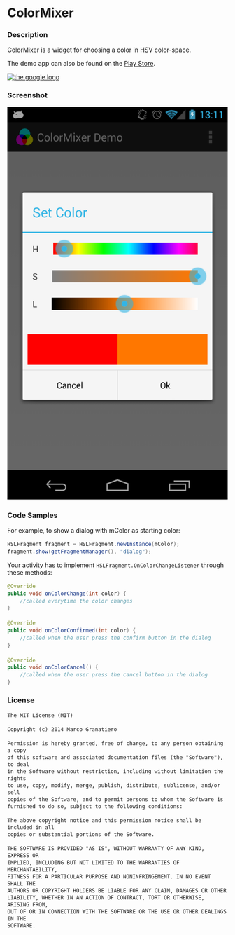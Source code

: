 ColorMixer
===========
### Description
ColorMixer is a widget for choosing a color in HSV color-space.

The demo app can also be found on the [Play Store](https://play.google.com/store/apps/details?id=it.moondroid.colormixerdemo.demo).

[logo]: https://developer.android.com/images/brand/en_app_rgb_wo_45.png
[google]: https://play.google.com/store/apps/details?id=it.moondroid.colormixerdemo.demo "Play Store"
[![the google logo][logo]][google]

### Screenshot
![Demo](art/screenshot.png)


### Code Samples
For example, to show a dialog with mColor as starting color:

```java
HSLFragment fragment = HSLFragment.newInstance(mColor);
fragment.show(getFragmentManager(), "dialog");
```

Your activity has to implement ``HSLFragment.OnColorChangeListener`` through these methods:

```java
@Override
public void onColorChange(int color) {
    //called everytime the color changes
}

@Override
public void onColorConfirmed(int color) {
    //called when the user press the confirm button in the dialog
}

@Override
public void onColorCancel() {
    //called when the user press the cancel button in the dialog
}
```


### License

```
The MIT License (MIT)

Copyright (c) 2014 Marco Granatiero

Permission is hereby granted, free of charge, to any person obtaining a copy
of this software and associated documentation files (the "Software"), to deal
in the Software without restriction, including without limitation the rights
to use, copy, modify, merge, publish, distribute, sublicense, and/or sell
copies of the Software, and to permit persons to whom the Software is
furnished to do so, subject to the following conditions:

The above copyright notice and this permission notice shall be included in all
copies or substantial portions of the Software.

THE SOFTWARE IS PROVIDED "AS IS", WITHOUT WARRANTY OF ANY KIND, EXPRESS OR
IMPLIED, INCLUDING BUT NOT LIMITED TO THE WARRANTIES OF MERCHANTABILITY,
FITNESS FOR A PARTICULAR PURPOSE AND NONINFRINGEMENT. IN NO EVENT SHALL THE
AUTHORS OR COPYRIGHT HOLDERS BE LIABLE FOR ANY CLAIM, DAMAGES OR OTHER
LIABILITY, WHETHER IN AN ACTION OF CONTRACT, TORT OR OTHERWISE, ARISING FROM,
OUT OF OR IN CONNECTION WITH THE SOFTWARE OR THE USE OR OTHER DEALINGS IN THE
SOFTWARE.
```
